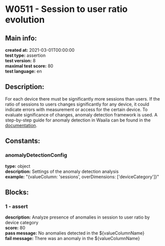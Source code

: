 # W0511 - Session to user ratio evolution  
## Main info:  
**created at:** 2021-03-01T00:00:00  
**test type:** assertion  
**test version:** 8  
**maximal test score:** 80  
**test language:** en  
## Description:  
For each device there must be significantly more sessions than users. If the ratio of sessions to users changes significantly for any device, it could indicate errors with measurement or access for the certain device. To evaluate significance of changes, anomaly detection framework is used. A step-by-step guide for anomaly detection in Waaila can be found in the <a href=https://waaila.com/en/docs/waaila/testLogic/AI-functions/#waailafunctionsisdayofweekanomaly target = _blank>documentation</a>.  
## Constants:  
### anomalyDetectionConfig
**type:** object  
**description:** Settings of the anomaly detection analysis  
**example:** "{valueColumn: 'sessions', overDimensions: ['deviceCategory']}"  
## Blocks:  
### 1 - assert
**description:** Analyze presence of anomalies in session to user ratio by device category  
**score:** 80  
**pass message:** No anomalies detected in the ${valueColumnName}  
**fail message:** There was an anomaly in the ${valueColumnName}  
